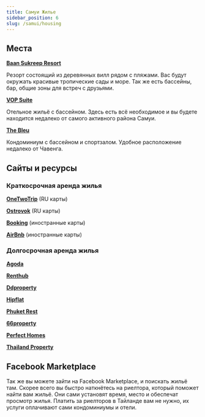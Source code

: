 ```yaml
---
title: Самуи Жилье
sidebar_position: 6
slug: /samui/housing
---
```


## Места

[**Baan Sukreep Resort**](https://goo.gl/maps/rvaEHTQKm1Rd2JR29)

Резорт состоящий из деревянных вилл рядом с пляжами. Вас будут окружать красивые тропические сады и море. Так же есть бассейны, бар, общие зоны для встреч с друзьями.

[**VOP Suite**](https://goo.gl/maps/GXiiiH46KvxZ1SLt7)

Отельное жильё с бассейном. Здесь есть всё необходимое и вы будете находится недалеко от самого активного района Самуи.

[**The Bleu**](https://goo.gl/maps/1p2oEjDJrNaVfsN96)

Кондоминиум с бассейном и спортзалом. Удобное расположение недалеко от Чавенга.

## Сайты и ресурсы

### Краткосрочная аренда жилья

[**OneTwoTrip**](https://www.onetwotrip.com/) (RU карты)

[**Ostrovok**](https://ostrovok.ru/) (RU карты)

[**Booking**](https://www.booking.com/) (иностранные карты)

[**AirBnb**](https://www.airbnb.ru/) (иностранные карты)

### Долгосрочная аренда жилья

[**Agoda**](https://www.agoda.com/ru-ru)

[**Renthub**](https://www.renthub.in.th/en)

[**Ddproperty**](https://www.ddproperty.com/en)

[**Hipflat**](https://www.hipflat.co.th/en)

[**Phuket Rest**](https://phuket.rest/)

[**66property**](https://66property.com/property/condos-for-rent-chiang-mai/)

[**Perfect Homes**](https://perfecthomes.co.th/)

[**Thailand Property**](https://www.thailand-property.com/)

## Facebook Marketplace

Так же вы можете зайти на Facebook Marketplace, и поискать жильё там. Скорее всего вы быстро наткнётесь на риелтора, который поможет найти вам жильё. Они сами установят время, место и обеспечат просмотр жилья. Платить за риелторов в Тайланде вам не нужно, их услуги оплачивают сами кондоминиумы и отели.




